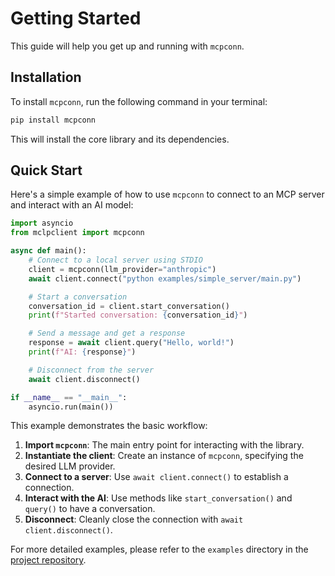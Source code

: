 # Getting Started

This guide will help you get up and running with `mcpconn`.

## Installation

To install `mcpconn`, run the following command in your terminal:

```bash
pip install mcpconn
```

This will install the core library and its dependencies.

## Quick Start

Here's a simple example of how to use `mcpconn` to connect to an MCP server and interact with an AI model:

```python
import asyncio
from mclpclient import mcpconn

async def main():
    # Connect to a local server using STDIO
    client = mcpconn(llm_provider="anthropic")
    await client.connect("python examples/simple_server/main.py")

    # Start a conversation
    conversation_id = client.start_conversation()
    print(f"Started conversation: {conversation_id}")

    # Send a message and get a response
    response = await client.query("Hello, world!")
    print(f"AI: {response}")

    # Disconnect from the server
    await client.disconnect()

if __name__ == "__main__":
    asyncio.run(main())
```

This example demonstrates the basic workflow:

1.  **Import `mcpconn`**: The main entry point for interacting with the library.
2.  **Instantiate the client**: Create an instance of `mcpconn`, specifying the desired LLM provider.
3.  **Connect to a server**: Use `await client.connect()` to establish a connection.
4.  **Interact with the AI**: Use methods like `start_conversation()` and `query()` to have a conversation.
5.  **Disconnect**: Cleanly close the connection with `await client.disconnect()`.

For more detailed examples, please refer to the `examples` directory in the [project repository](https://github.com/2796gaurav/mcpconn). 